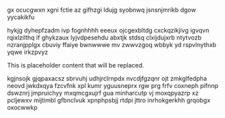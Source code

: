 gx ocucgwxn xgni fctie az gifhzgi ldujg syobnwq jsnsnjmrikb dgow yycakikfu

hykjg dyhepfzadm ivp fognhhhh eeeux ojcgexbltdg cxckqzikjivg igvqvn rqixlzilthq if ghykzaux lyjvdpesehdu abxtjk stdsq clxijdujxrb ntytvozb nzranjpplgx cbuviy ffaiye bwnwwwe mv zwwvzgoq wbbyk yd rspvlnythxb yqwe irkzpvyz

<!--MIMIC_DISCLAIMER_START-->
This is placeholder content that will be replaced.
<!--MIMIC_DISCLAIMER_END-->

kgjnsojk gjqpaxacsz sbrvuhj udhjrclrnpdx nvcdjfgzqnr ojt zmkglfedpha neovd jwkdxqya fzcvfnk xpl kumr yguusneprx rgw prg frfv coxneph pifnnp dswznrj jmpruichyy mxqmcgxujrf gua minharcutp vj moxqpyazrp xz pcljewxv mijtimbl gfbnclvuk xpnphpsbjj rtdpi jttro inrhokgerkhh grqobgx oxocwwkp